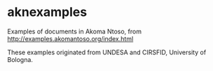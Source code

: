 aknexamples
===========

Examples of documents in Akoma Ntoso, from http://examples.akomantoso.org/index.html

These examples originated from UNDESA and CIRSFID, University of Bologna.
